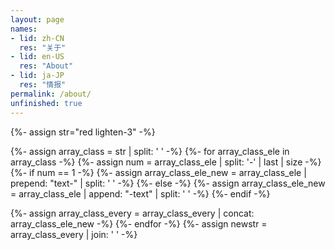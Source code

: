 ```yaml
---
layout: page
names:
- lid: zh-CN
  res: "关于"
- lid: en-US
  res: "About"
- lid: ja-JP
  res: "情报"
permalink: /about/
unfinished: true
---
```

{%- assign str="red lighten-3" -%}

{%- assign array_class = str | split: ' ' -%}
{%- for array_class_ele in array_class -%}
  {%- assign num = array_class_ele | split: '-' | last | size -%}
  {%- if num == 1 -%}
    {%- assign array_class_ele_new = array_class_ele | prepend: "text-" | split: ' ' -%}
  {%- else -%}
    {%- assign array_class_ele_new = array_class_ele | append: "-text"  | split: ' ' -%}
  {%- endif -%}

  {%- assign array_class_every = array_class_every | concat: array_class_ele_new -%}
{%- endfor -%}
{%- assign newstr = array_class_every | join: ' ' -%}